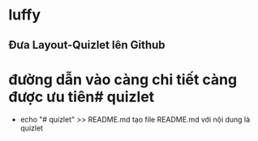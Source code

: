 # luffy
## Đưa Layout-Quizlet lên Github
# đường dẫn vào càng chi tiết càng được ưu tiên# quizlet
-  echo "# quizlet" >> README.md tạo file README.md với nội dung là quizlet